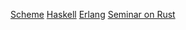 
[Scheme](Scheme.md) 
[Haskell](Haskell.md) 
[Erlang](Erlang.md) 
[Seminar on Rust](Seminar%20on%20Rust.md) 